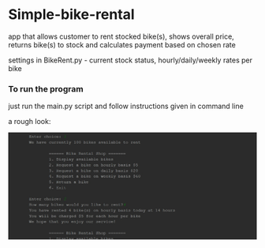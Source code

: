 # Simple-bike-rental

app that allows customer to rent stocked bike(s), shows overall price, returns bike(s) to stock and calculates payment based on chosen rate

settings in BikeRent.py - current stock status, hourly/daily/weekly rates per bike


### To run the program
just run the main.py script and follow instructions given in command line

a rough look:

![app sample](sample.jpg)
